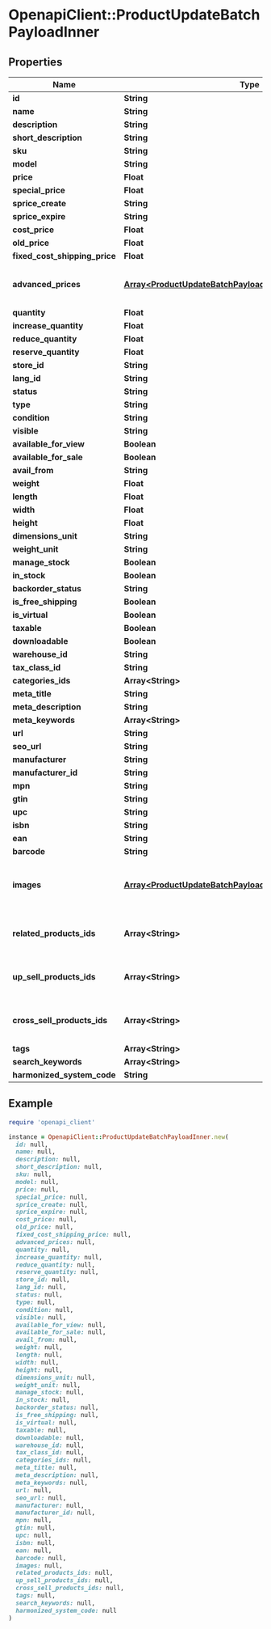 # OpenapiClient::ProductUpdateBatchPayloadInner

## Properties

| Name | Type | Description | Notes |
| ---- | ---- | ----------- | ----- |
| **id** | **String** |  |  |
| **name** | **String** |  | [optional] |
| **description** | **String** |  | [optional] |
| **short_description** | **String** |  | [optional] |
| **sku** | **String** |  | [optional] |
| **model** | **String** |  | [optional] |
| **price** | **Float** |  | [optional] |
| **special_price** | **Float** |  | [optional] |
| **sprice_create** | **String** |  | [optional] |
| **sprice_expire** | **String** |  | [optional] |
| **cost_price** | **Float** |  | [optional] |
| **old_price** | **Float** |  | [optional] |
| **fixed_cost_shipping_price** | **Float** |  | [optional] |
| **advanced_prices** | [**Array&lt;ProductUpdateBatchPayloadInnerAdvancedPricesInner&gt;**](ProductUpdateBatchPayloadInnerAdvancedPricesInner.md) | If an empty array is passed, all entries will be deleted when the &#39;nested_items_update_behaviour&#39; parameter is set to &#39;replace&#39;. | [optional] |
| **quantity** | **Float** |  | [optional] |
| **increase_quantity** | **Float** |  | [optional] |
| **reduce_quantity** | **Float** |  | [optional] |
| **reserve_quantity** | **Float** |  | [optional] |
| **store_id** | **String** |  | [optional] |
| **lang_id** | **String** |  | [optional] |
| **status** | **String** |  | [optional] |
| **type** | **String** |  | [optional] |
| **condition** | **String** |  | [optional] |
| **visible** | **String** |  | [optional] |
| **available_for_view** | **Boolean** |  | [optional] |
| **available_for_sale** | **Boolean** |  | [optional] |
| **avail_from** | **String** |  | [optional] |
| **weight** | **Float** |  | [optional] |
| **length** | **Float** |  | [optional] |
| **width** | **Float** |  | [optional] |
| **height** | **Float** |  | [optional] |
| **dimensions_unit** | **String** |  | [optional] |
| **weight_unit** | **String** |  | [optional] |
| **manage_stock** | **Boolean** |  | [optional] |
| **in_stock** | **Boolean** |  | [optional] |
| **backorder_status** | **String** |  | [optional] |
| **is_free_shipping** | **Boolean** |  | [optional] |
| **is_virtual** | **Boolean** |  | [optional] |
| **taxable** | **Boolean** |  | [optional] |
| **downloadable** | **Boolean** |  | [optional] |
| **warehouse_id** | **String** |  | [optional] |
| **tax_class_id** | **String** |  | [optional] |
| **categories_ids** | **Array&lt;String&gt;** |  | [optional] |
| **meta_title** | **String** |  | [optional] |
| **meta_description** | **String** |  | [optional] |
| **meta_keywords** | **Array&lt;String&gt;** |  | [optional] |
| **url** | **String** |  | [optional] |
| **seo_url** | **String** |  | [optional] |
| **manufacturer** | **String** |  | [optional] |
| **manufacturer_id** | **String** |  | [optional] |
| **mpn** | **String** |  | [optional] |
| **gtin** | **String** |  | [optional] |
| **upc** | **String** |  | [optional] |
| **isbn** | **String** |  | [optional] |
| **ean** | **String** |  | [optional] |
| **barcode** | **String** |  | [optional] |
| **images** | [**Array&lt;ProductUpdateBatchPayloadInnerImagesInner&gt;**](ProductUpdateBatchPayloadInnerImagesInner.md) | Property &#39;nested_items_update_behaviour&#39; does not apply. Specified items will be added to existing product images | [optional] |
| **related_products_ids** | **Array&lt;String&gt;** | If an empty array is passed, all entries will be deleted when the &#39;nested_items_update_behaviour&#39; parameter is set to &#39;replace&#39;. | [optional] |
| **up_sell_products_ids** | **Array&lt;String&gt;** | If an empty array is passed, all entries will be deleted when the &#39;nested_items_update_behaviour&#39; parameter is set to &#39;replace&#39;. | [optional] |
| **cross_sell_products_ids** | **Array&lt;String&gt;** | If an empty array is passed, all entries will be deleted when the &#39;nested_items_update_behaviour&#39; parameter is set to &#39;replace&#39;. | [optional] |
| **tags** | **Array&lt;String&gt;** |  | [optional] |
| **search_keywords** | **Array&lt;String&gt;** |  | [optional] |
| **harmonized_system_code** | **String** |  | [optional] |

## Example

```ruby
require 'openapi_client'

instance = OpenapiClient::ProductUpdateBatchPayloadInner.new(
  id: null,
  name: null,
  description: null,
  short_description: null,
  sku: null,
  model: null,
  price: null,
  special_price: null,
  sprice_create: null,
  sprice_expire: null,
  cost_price: null,
  old_price: null,
  fixed_cost_shipping_price: null,
  advanced_prices: null,
  quantity: null,
  increase_quantity: null,
  reduce_quantity: null,
  reserve_quantity: null,
  store_id: null,
  lang_id: null,
  status: null,
  type: null,
  condition: null,
  visible: null,
  available_for_view: null,
  available_for_sale: null,
  avail_from: null,
  weight: null,
  length: null,
  width: null,
  height: null,
  dimensions_unit: null,
  weight_unit: null,
  manage_stock: null,
  in_stock: null,
  backorder_status: null,
  is_free_shipping: null,
  is_virtual: null,
  taxable: null,
  downloadable: null,
  warehouse_id: null,
  tax_class_id: null,
  categories_ids: null,
  meta_title: null,
  meta_description: null,
  meta_keywords: null,
  url: null,
  seo_url: null,
  manufacturer: null,
  manufacturer_id: null,
  mpn: null,
  gtin: null,
  upc: null,
  isbn: null,
  ean: null,
  barcode: null,
  images: null,
  related_products_ids: null,
  up_sell_products_ids: null,
  cross_sell_products_ids: null,
  tags: null,
  search_keywords: null,
  harmonized_system_code: null
)
```

